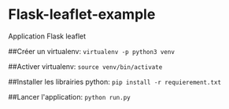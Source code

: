 # Flask-leaflet-example
Application Flask leaflet 

##Créer un virtualenv:
`virtualenv -p python3 venv`

##Activer virtualenv:
`source venv/bin/activate`

##Installer les librairies python:
`pip install -r requierement.txt`

##Lancer l'application:
`python run.py`
